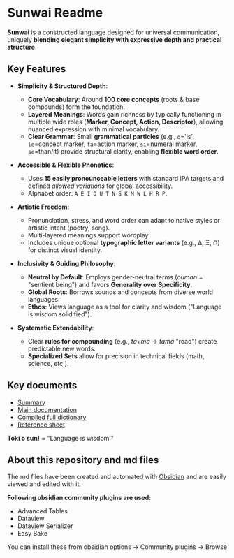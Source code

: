 # Sunwai Readme

**Sunwai** is a constructed language designed for universal communication, uniquely **blending elegant simplicity with expressive depth and practical structure**.

## Key Features

-   **Simplicity & Structured Depth**:
    *   **Core Vocabulary**: Around **100 core concepts** (roots & base compounds) form the foundation.
    *   **Layered Meanings**: Words gain richness by typically functioning in multiple wide roles (**Marker, Concept, Action, Descriptor**), allowing nuanced expression with minimal vocabulary.
    *   **Clear Grammar**: Small **grammatical particles** (e.g., `o`='is', `le`=concept marker, `ta`=action marker, `si`=numeral marker, `se`=than/it) provide structural clarity, enabling **flexible word order**.

-   **Accessible & Flexible Phonetics**:
    *   Uses **15 easily pronounceable letters** with standard IPA targets and defined *allowed variations* for global accessibility.
    *   Alphabet order: `A E I O U T N S K M W L H R P`.

-   **Artistic Freedom**:
    *   Pronunciation, stress, and word order can adapt to native styles or artistic intent (poetry, song).
    *   Multi-layered meanings support wordplay.
    *   Includes unique optional **typographic letter variants** (e.g., Δ, Ξ, ꓵ) for distinct visual identity.

-   **Inclusivity & Guiding Philosophy**:
    *   **Neutral by Default**: Employs gender-neutral terms (*ouman* = "sentient being") and favors **Generality over Specificity**.
    *   **Global Roots**: Borrows sounds and concepts from diverse world languages.
    *   **Ethos**: Views language as a tool for clarity and wisdom ("Language is wisdom solidified").

-   **Systematic Extendability**:
    *   Clear **rules for compounding** (e.g., *ta*+*ma* -> *tama* "road") create predictable new words.
    *   **Specialized Sets** allow for precision in technical fields (math, science, etc.).

## Key documents

   * [Summary](Sunwai%20summary.md)
   * [Main documentation](Sunwai.md)
   * [Compiled full dictionary]("Full%20dictionary.baked.md")
   * [Reference sheet](Sunwai%20Reference%20Sheet.md)


**Toki o sun!** = "Language is wisdom!"


## About this repository and md files

The md files have been created and automated with [Obsidian](https://obsidian.md/) and are easily viewed and edited with it.

**Following obsidian community plugins are used:**
* Advanced Tables
* Dataview
* Dataview Serializer
* Easy Bake

You can install these from obsidian options -> Community plugins -> Browse
